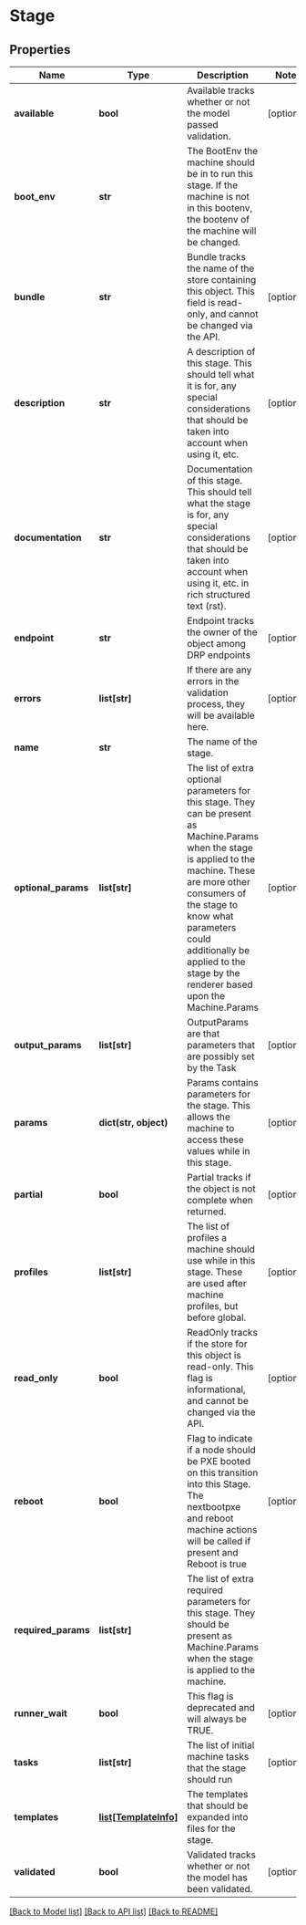 # Stage

## Properties
Name | Type | Description | Notes
------------ | ------------- | ------------- | -------------
**available** | **bool** | Available tracks whether or not the model passed validation. | [optional] 
**boot_env** | **str** | The BootEnv the machine should be in to run this stage. If the machine is not in this bootenv, the bootenv of the machine will be changed. | 
**bundle** | **str** | Bundle tracks the name of the store containing this object. This field is read-only, and cannot be changed via the API. | [optional] 
**description** | **str** | A description of this stage.  This should tell what it is for, any special considerations that should be taken into account when using it, etc. | [optional] 
**documentation** | **str** | Documentation of this stage.  This should tell what the stage is for, any special considerations that should be taken into account when using it, etc. in rich structured text (rst). | [optional] 
**endpoint** | **str** | Endpoint tracks the owner of the object among DRP endpoints | [optional] 
**errors** | **list[str]** | If there are any errors in the validation process, they will be available here. | [optional] 
**name** | **str** | The name of the stage. | 
**optional_params** | **list[str]** | The list of extra optional parameters for this stage. They can be present as Machine.Params when the stage is applied to the machine.  These are more other consumers of the stage to know what parameters could additionally be applied to the stage by the renderer based upon the Machine.Params | [optional] 
**output_params** | **list[str]** | OutputParams are that parameters that are possibly set by the Task | [optional] 
**params** | **dict(str, object)** | Params contains parameters for the stage. This allows the machine to access these values while in this stage. | [optional] 
**partial** | **bool** | Partial tracks if the object is not complete when returned. | [optional] 
**profiles** | **list[str]** | The list of profiles a machine should use while in this stage. These are used after machine profiles, but before global. | [optional] 
**read_only** | **bool** | ReadOnly tracks if the store for this object is read-only. This flag is informational, and cannot be changed via the API. | [optional] 
**reboot** | **bool** | Flag to indicate if a node should be PXE booted on this transition into this Stage.  The nextbootpxe and reboot machine actions will be called if present and Reboot is true | [optional] 
**required_params** | **list[str]** | The list of extra required parameters for this stage. They should be present as Machine.Params when the stage is applied to the machine. | 
**runner_wait** | **bool** | This flag is deprecated and will always be TRUE. | [optional] 
**tasks** | **list[str]** | The list of initial machine tasks that the stage should run | [optional] 
**templates** | [**list[TemplateInfo]**](TemplateInfo.md) | The templates that should be expanded into files for the stage. | 
**validated** | **bool** | Validated tracks whether or not the model has been validated. | [optional] 

[[Back to Model list]](../README.md#documentation-for-models) [[Back to API list]](../README.md#documentation-for-api-endpoints) [[Back to README]](../README.md)


